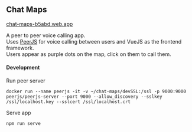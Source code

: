 ## Chat Maps
[chat-maps-b5abd.web.app](https://chat-maps-b5abd.web.app/)

A peer to peer voice calling app.  
Uses [PeerJS](https://peerjs.com/) for voice calling between users and VueJS as the frontend framework.  
Users appear as purple dots on the map, click on them to call them.

#### Development
Run peer server
```
docker run --name peerjs -it -v ~/chat-maps/devSSL:/ssl -p 9000:9000 peerjs/peerjs-server --port 9000 --allow_discovery --sslkey /ssl/localhost.key --sslcert /ssl/localhost.crt
```
Serve app
```
npm run serve
```
